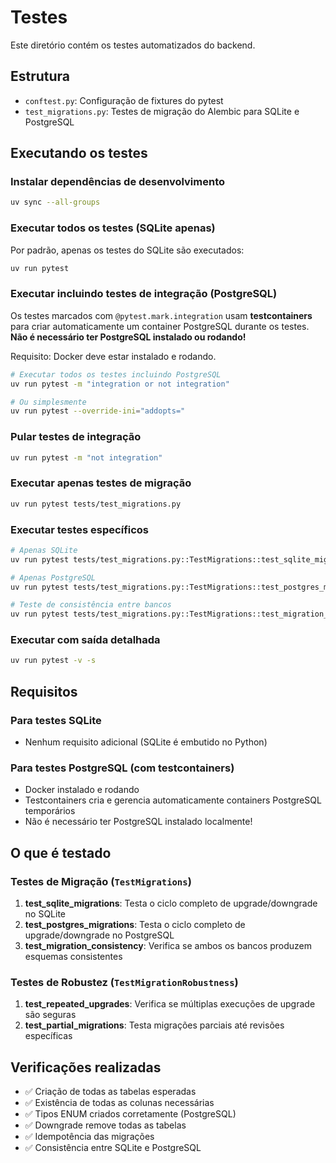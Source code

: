 # Testes

Este diretório contém os testes automatizados do backend.

## Estrutura

- `conftest.py`: Configuração de fixtures do pytest
- `test_migrations.py`: Testes de migração do Alembic para SQLite e PostgreSQL

## Executando os testes

### Instalar dependências de desenvolvimento

```bash
uv sync --all-groups
```

### Executar todos os testes (SQLite apenas)

Por padrão, apenas os testes do SQLite são executados:

```bash
uv run pytest
```

### Executar incluindo testes de integração (PostgreSQL)

Os testes marcados com `@pytest.mark.integration` usam **testcontainers** para criar automaticamente um container PostgreSQL durante os testes. **Não é necessário ter PostgreSQL instalado ou rodando!**

Requisito: Docker deve estar instalado e rodando.

```bash
# Executar todos os testes incluindo PostgreSQL
uv run pytest -m "integration or not integration"

# Ou simplesmente
uv run pytest --override-ini="addopts="
```

### Pular testes de integração

```bash
uv run pytest -m "not integration"
```

### Executar apenas testes de migração

```bash
uv run pytest tests/test_migrations.py
```

### Executar testes específicos

```bash
# Apenas SQLite
uv run pytest tests/test_migrations.py::TestMigrations::test_sqlite_migrations

# Apenas PostgreSQL
uv run pytest tests/test_migrations.py::TestMigrations::test_postgres_migrations

# Teste de consistência entre bancos
uv run pytest tests/test_migrations.py::TestMigrations::test_migration_consistency
```

### Executar com saída detalhada

```bash
uv run pytest -v -s
```

## Requisitos

### Para testes SQLite
- Nenhum requisito adicional (SQLite é embutido no Python)

### Para testes PostgreSQL (com testcontainers)
- Docker instalado e rodando
- Testcontainers cria e gerencia automaticamente containers PostgreSQL temporários
- Não é necessário ter PostgreSQL instalado localmente!

## O que é testado

### Testes de Migração (`TestMigrations`)

1. **test_sqlite_migrations**: Testa o ciclo completo de upgrade/downgrade no SQLite
2. **test_postgres_migrations**: Testa o ciclo completo de upgrade/downgrade no PostgreSQL
3. **test_migration_consistency**: Verifica se ambos os bancos produzem esquemas consistentes

### Testes de Robustez (`TestMigrationRobustness`)

1. **test_repeated_upgrades**: Verifica se múltiplas execuções de upgrade são seguras
2. **test_partial_migrations**: Testa migrações parciais até revisões específicas

## Verificações realizadas

- ✅ Criação de todas as tabelas esperadas
- ✅ Existência de todas as colunas necessárias
- ✅ Tipos ENUM criados corretamente (PostgreSQL)
- ✅ Downgrade remove todas as tabelas
- ✅ Idempotência das migrações
- ✅ Consistência entre SQLite e PostgreSQL
